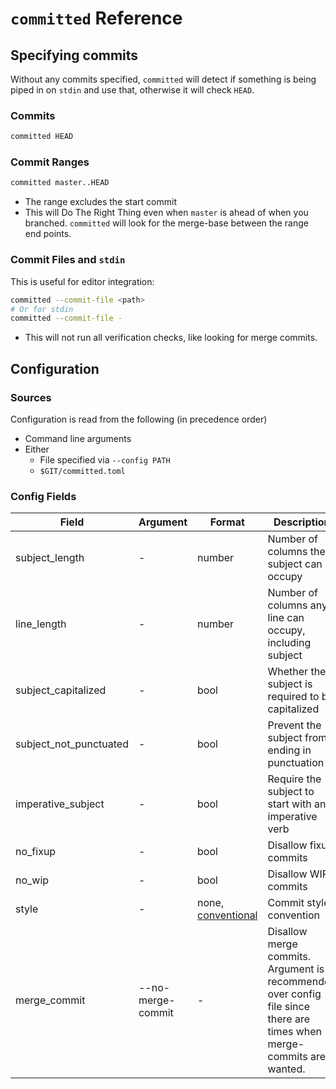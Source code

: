 # `committed` Reference

## Specifying commits

Without any commits specified, `committed` will detect if something is being
piped in on `stdin` and use that, otherwise it will check `HEAD`.

### Commits

```bash
committed HEAD
```

### Commit Ranges

```bash
committed master..HEAD
```

- The range excludes the start commit
- This will Do The Right Thing even when `master` is ahead of when you
  branched.  `committed` will look for the merge-base between the range end
  points.

### Commit Files and `stdin`

This is useful for editor integration:

```bash
committed --commit-file <path>
# Or for stdin
committed --commit-file -
```

- This will not run all verification checks, like looking for merge commits.

## Configuration

### Sources

Configuration is read from the following (in precedence order)

- Command line arguments
- Either
  - File specified via `--config PATH`
  - `$GIT/committed.toml`

### Config Fields

| Field                  | Argument          | Format | Description |
|------------------------|-------------------|--------|-------------|
| subject_length         | \-                | number | Number of columns the subject can occupy |
| line_length            | \-                | number | Number of columns any line can occupy, including subject |
| subject_capitalized    | \-                | bool   | Whether the subject is required to be capitalized |
| subject_not_punctuated | \-                | bool   | Prevent the subject from ending in punctuation |
| imperative_subject     | \-                | bool   | Require the subject to start with an imperative verb |
| no_fixup               | \-                | bool   | Disallow fixup commits |
| no_wip                 | \-                | bool   | Disallow WIP commits |
| style                  | \-                | none, [conventional] | Commit style convention |
| merge_commit           | --no-merge-commit | \-     | Disallow merge commits. Argument is recommended over config file since there are times when merge-commits are wanted. |

[conventional]: https://www.conventionalcommits.org/
